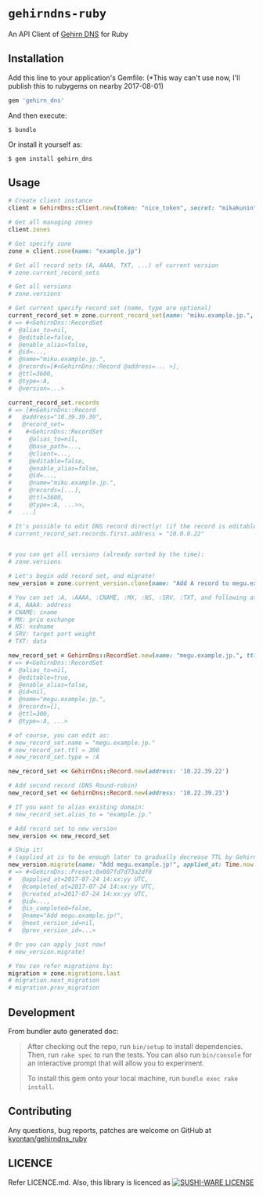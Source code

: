 # `gehirndns-ruby`

An API Client of [Gehirn DNS](https://www.gehirn.jp/gis/dns.html) for Ruby

## Installation

Add this line to your application's Gemfile:
(*This way can't use now, I'll publish this to rubygems on nearby 2017-08-01)

```ruby
gem 'gehirn_dns'
```

And then execute:

    $ bundle

Or install it yourself as:

    $ gem install gehirn_dns

## Usage

```ruby
# Create client instance
client = GehirnDns::Client.new(token: "nice_token", secret: "mikakunin")

# Get all managing zones
client.zones

# Get specify zone
zone = client.zone(name: "example.jp")

# Get all record sets (A, AAAA, TXT, ...) of current version
# zone.current_record_sets

# Get all versions
# zone.versions

# Get current specify record set (name, type are optional)
current_record_set = zone.current_record_set(name: "miku.example.jp.", type: :A)
# => #<GehirnDns::RecordSet
#  @alias_to=nil,
#  @editable=false,
#  @enable_alias=false,
#  @id=...,
#  @name="miku.example.jp.",
#  @records=[#<GehirnDns::Record @address=... >],
#  @ttl=3600,
#  @type=:A,
#  @version=...>

current_record_set.records
# => [#<GehirnDns::Record
#   @address="10.39.39.39",
#   @record_set=
#    #<GehirnDns::RecordSet
#     @alias_to=nil,
#     @base_path=...,
#     @client=...,
#     @editable=false,
#     @enable_alias=false,
#     @id=...,
#     @name="miku.example.jp.",
#     @records=[...],
#     @ttl=3600,
#     @type=:A, ...>>,
#   ...]

# It's possible to edit DNS record directly! (if the record is editable: latest version or not migrated yet)
# current_record_set.records.first.address = "10.0.0.22"


# you can get all versions (already sorted by the time):
# zone.versions

# Let's begin add record set, and migrate!
new_version = zone.current_version.clone(name: "Add A record to megu.example.jp.")

# You can set :A, :AAAA, :CNAME, :MX, :NS, :SRV, :TXT, and following attributes are to be set to records
# A, AAAA: address
# CNAME: cname
# MX: prio exchange
# NS: nsdname
# SRV: target port weight
# TXT: data

new_record_set = GehirnDns::RecordSet.new(name: "megu.example.jp.", ttl: 300, type: :A)
# => #<GehirnDns::RecordSet
#  @alias_to=nil,
#  @editable=true,
#  @enable_alias=false,
#  @id=nil,
#  @name="megu.example.jp.",
#  @records=[],
#  @ttl=300,
#  @type=:A, ...>

# of course, you can edit as:
# new_record_set.name = "megu.example.jp."
# new_record_set.ttl = 300
# new_record_set.type = :A

new_record_set << GehirnDns::Record.new(address: '10.22.39.22')

# Add second record (DNS Round-robin)
new_record_set << GehirnDns::Record.new(address: '10.22.39.23')

# If you want to alias existing domain:
# new_record_set.alias_to = "example.jp."

# Add record set to new version
new_version << new_record_set

# Ship it!
# (applied_at is to be enough later to gradually decrease TTL by Gehirn DNS, or denied)
new_version.migrate(name: "Add megu.example.jp!", applied_at: Time.now + 600)
# => #<GehirnDns::Preset:0x007fd7d73a2df0
#   @applied_at=2017-07-24 14:xx:yy UTC,
#   @completed_at=2017-07-24 14:xx:yy UTC,
#   @created_at=2017-07-24 14:xx:yy UTC,
#   @id=...,
#   @is_completed=false,
#   @name="Add megu.example.jp!",
#   @next_version_id=nil,
#   @prev_version_id=...>

# Or you can apply just now!
# new_version.migrate!

# You can refer migrations by:
migration = zone.migrations.last
# migration.next_migration
# migration.prev_migration
```

## Development

From bundler auto generated doc:

> After checking out the repo, run `bin/setup` to install dependencies. Then, run `rake spec` to run the tests. You can also run `bin/console` for an interactive prompt that will allow you to experiment.
> 
> To install this gem onto your local machine, run `bundle exec rake install`.

## Contributing

Any questions, bug reports, patches are welcome on GitHub at [kyontan/gehirndns_ruby](https://github.com/kyontan/gehirndns_ruby)

## LICENCE

Refer LICENCE.md.  Also, this library is licenced as [![SUSHI-WARE LICENSE](https://img.shields.io/badge/license-SUSHI--WARE%F0%9F%8D%A3-blue.svg)](https://github.com/MakeNowJust/sushi-ware)
